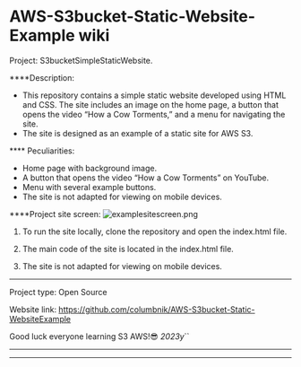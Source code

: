  # AWS-S3bucket-Static-Website-Example wiki

Project: S3bucketSimpleStaticWebsite.

****Description:
*  This repository contains a simple static website developed using HTML and CSS. The site includes an image on the home page, a button that opens the video “How a Cow Torments,” and a menu for navigating the site.
* The site is designed as an example of a static site for AWS S3.

**** Peculiarities:
* Home page with background image.
* A button that opens the video “How a Cow Torments” on YouTube.
* Menu with several example buttons.
* The site is not adapted for viewing on mobile devices.

****Project site screen:
![examplesitescreen.png](https://github.com/columbnik/AWS-S3bucket-Static-Website-Example/blob/master/examplesitescreen.png)

1. To run the site locally, clone the repository and open the index.html file.

1. The main code of the site is located in the index.html file.

1. The site is not adapted for viewing on mobile devices.
***




 Project type: Open Source

 Website link: https://github.com/columbnik/AWS-S3bucket-Static-WebsiteExample


Good luck everyone learning S3 AWS!😎
*2023y*``
***

***
